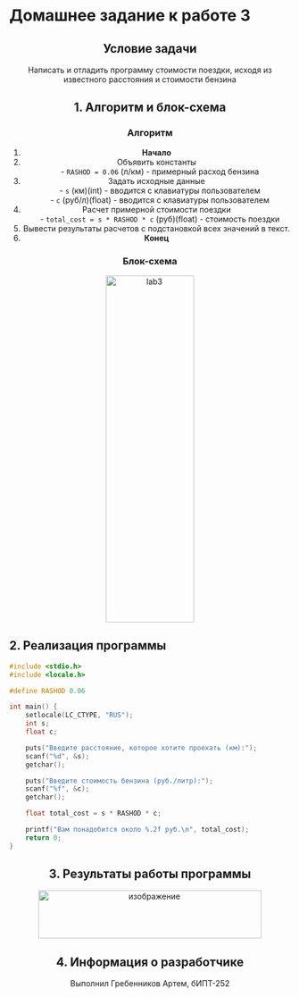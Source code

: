 # Домашнее задание к работе 3

<div align="center">

## Условие задачи

Написать и отладить программу стоимости поездки, исходя из известного расстояния и стоимости бензина

## 1. Алгоритм и блок-схема

### Алгоритм
1. **Начало**
2. Объявить константы<br>
   - `RASHOD = 0.06` (л/км) - примерный расход бензина
3. Задать исходные данные<br>
   - `s` (км)(int) - вводится с клавиатуры пользователем<br>
   - `c` (руб/л)(float) - вводится с клавиатуры пользователем
4. Расчет примерной стоимости поездки<br>
   - `total_cost = s * RASHOD * c` (руб)(float) - стоимость поездки
5. Вывести результаты расчетов с подстановкой всех значений в текст.
6. **Конец**

### Блок-схема

<img width="158" height="621" alt="lab3" src="https://github.com/user-attachments/assets/cf65e469-86da-4208-b698-73de5ec655e2" />

</div>

## 2. Реализация программы

```c
#include <stdio.h>
#include <locale.h>

#define RASHOD 0.06  

int main() {
    setlocale(LC_CTYPE, "RUS");
    int s;  
    float c;  

    puts("Введите расстояние, которое хотите проехать (км):");
    scanf("%d", &s);
    getchar();

    puts("Введите стоимость бензина (руб./литр):");
    scanf("%f", &c);  
    getchar();

    float total_cost = s * RASHOD * c;

    printf("Вам понадобится около %.2f руб.\n", total_cost);
    return 0;
}
```
<div align="center">

## 3. Результаты работы программы

<img width="400" height="86" alt="изображение" src="https://github.com/user-attachments/assets/e36bbaa1-2804-4efd-8ed6-a48fe2b3988b" />




## 4. Информация о разработчике

Выполнил Гребенников Артем, бИПТ-252
</div>
